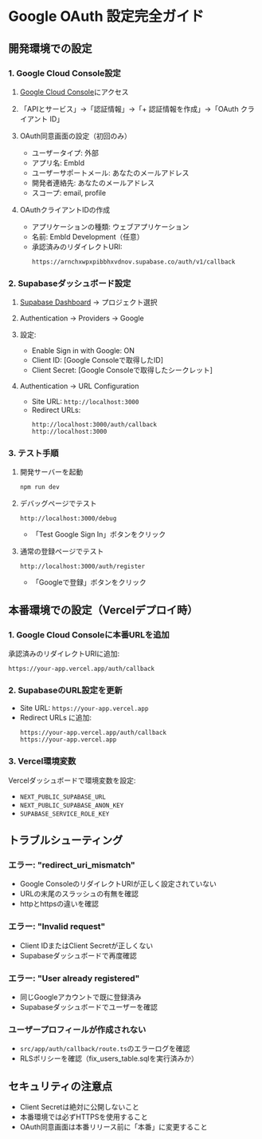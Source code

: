 # Google OAuth 設定完全ガイド

## 開発環境での設定

### 1. Google Cloud Console設定
1. [Google Cloud Console](https://console.cloud.google.com/)にアクセス
2. 「APIとサービス」→「認証情報」→「+ 認証情報を作成」→「OAuth クライアント ID」
3. OAuth同意画面の設定（初回のみ）
   - ユーザータイプ: 外部
   - アプリ名: Embld
   - ユーザーサポートメール: あなたのメールアドレス
   - 開発者連絡先: あなたのメールアドレス
   - スコープ: email, profile

4. OAuthクライアントIDの作成
   - アプリケーションの種類: ウェブアプリケーション
   - 名前: Embld Development（任意）
   - 承認済みのリダイレクトURI:
     ```
     https://arnchxwpxpibbhxvdnov.supabase.co/auth/v1/callback
     ```

### 2. Supabaseダッシュボード設定
1. [Supabase Dashboard](https://supabase.com/dashboard) → プロジェクト選択
2. Authentication → Providers → Google
3. 設定:
   - Enable Sign in with Google: ON
   - Client ID: [Google Consoleで取得したID]
   - Client Secret: [Google Consoleで取得したシークレット]

4. Authentication → URL Configuration
   - Site URL: `http://localhost:3000`
   - Redirect URLs:
     ```
     http://localhost:3000/auth/callback
     http://localhost:3000
     ```

### 3. テスト手順
1. 開発サーバーを起動
   ```bash
   npm run dev
   ```

2. デバッグページでテスト
   ```
   http://localhost:3000/debug
   ```
   - 「Test Google Sign In」ボタンをクリック

3. 通常の登録ページでテスト
   ```
   http://localhost:3000/auth/register
   ```
   - 「Googleで登録」ボタンをクリック

## 本番環境での設定（Vercelデプロイ時）

### 1. Google Cloud Consoleに本番URLを追加
承認済みのリダイレクトURIに追加:
```
https://your-app.vercel.app/auth/callback
```

### 2. SupabaseのURL設定を更新
- Site URL: `https://your-app.vercel.app`
- Redirect URLs に追加:
  ```
  https://your-app.vercel.app/auth/callback
  https://your-app.vercel.app
  ```

### 3. Vercel環境変数
Vercelダッシュボードで環境変数を設定:
- `NEXT_PUBLIC_SUPABASE_URL`
- `NEXT_PUBLIC_SUPABASE_ANON_KEY`
- `SUPABASE_SERVICE_ROLE_KEY`

## トラブルシューティング

### エラー: "redirect_uri_mismatch"
- Google ConsoleのリダイレクトURIが正しく設定されていない
- URLの末尾のスラッシュの有無を確認
- httpとhttpsの違いを確認

### エラー: "Invalid request"
- Client IDまたはClient Secretが正しくない
- Supabaseダッシュボードで再度確認

### エラー: "User already registered"
- 同じGoogleアカウントで既に登録済み
- Supabaseダッシュボードでユーザーを確認

### ユーザープロフィールが作成されない
- `src/app/auth/callback/route.ts`のエラーログを確認
- RLSポリシーを確認（fix_users_table.sqlを実行済みか）

## セキュリティの注意点
- Client Secretは絶対に公開しないこと
- 本番環境では必ずHTTPSを使用すること
- OAuth同意画面は本番リリース前に「本番」に変更すること